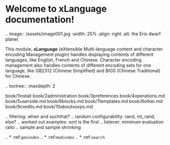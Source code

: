 Welcome to xLanguage documentation!
================================

.. image:: /assets/image001.jpg
   :width: 25%
   :align: right
   :alt: the Eris dwarf planet

This module, **xLanguage** (eXtensible Multi-language content and character encoding Management plugin) handles displaying contents of different languages, like English, French and Chinese. Character encoding management also handles contents of different encoding sets for one language, like GB2312 (Chinese Simplified) and BIG5 (Chinese Traditional) for Chinese. 

.. toctree::
   :maxdepth: 2

   book/1install
   book/2administration
   book/3preferences
   book/4operations.md
   book/5userside.md
   book/6blocks.md
   book/7templates.md
   book/8other.md 
   book/9credits.md
   book/10aboutxoops.md

.. filtering: when and suchthat?
.. random configurability: rand, mt_rand, else?
.. worked out examples: sort is the first
.. listener: minimum evaluation ratio
.. sample and sample shrinking

.. * :ref:`genindex`
.. * :ref:`modindex`
.. * :ref:`search`

